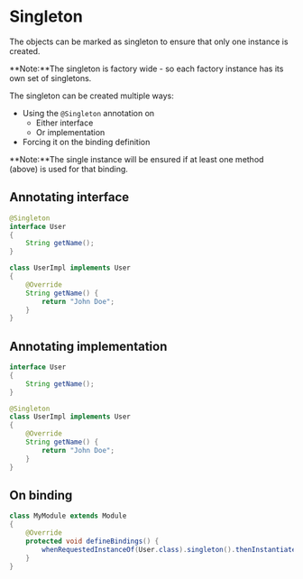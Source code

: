 # Singleton

The objects can be marked as singleton to ensure that only one instance is created.

**Note:**The singleton is factory wide - so each factory instance has its own set of singletons.

The singleton can be created multiple ways:
* Using the `@Singleton` annotation on
  * Either interface
  * Or implementation
* Forcing it on the binding definition

**Note:**The single instance will be ensured if at least one method (above) is used for that binding.

## Annotating interface

```java
@Singleton
interface User
{
    String getName();
}
```

```java
class UserImpl implements User
{
    @Override
    String getName() {
        return "John Doe";
    }
}
```

## Annotating implementation

```java
interface User
{
    String getName();
}
```

```java
@Singleton
class UserImpl implements User
{
    @Override
    String getName() {
        return "John Doe";
    }
}
```

## On binding

```java
class MyModule extends Module
{
    @Override
    protected void defineBindings() {
        whenRequestedInstanceOf(User.class).singleton().thenInstantiate(UserImpl.class);
    }
}
```
